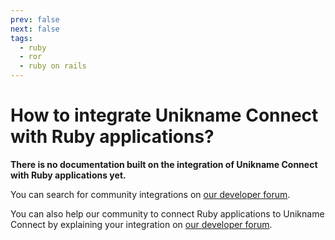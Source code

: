 ```yaml
---
prev: false
next: false
tags:
  - ruby
  - ror
  - ruby on rails
---
```


# How to integrate Unikname Connect with Ruby applications?

**There is no documentation built on the integration of Unikname Connect with Ruby applications yet.**

You can search for community integrations on [our developer forum](https://forum.unikname.com/search?q=ruby%20category%3A6).

You can also help our community to connect Ruby applications to Unikname Connect by explaining your integration on [our developer forum](https://forum.unikname.com/c/un-business/6).
